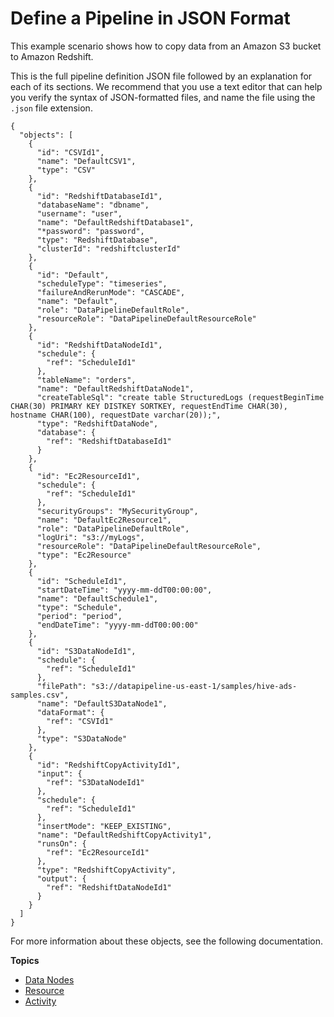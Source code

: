 # Define a Pipeline in JSON Format<a name="dp-copydata-redshift-define-pipeline-cli"></a>

This example scenario shows how to copy data from an Amazon S3 bucket to Amazon Redshift\.

This is the full pipeline definition JSON file followed by an explanation for each of its sections\. We recommend that you use a text editor that can help you verify the syntax of JSON\-formatted files, and name the file using the `.json` file extension\.

```
{
  "objects": [
    {
      "id": "CSVId1",
      "name": "DefaultCSV1",
      "type": "CSV"
    },
    {
      "id": "RedshiftDatabaseId1",
      "databaseName": "dbname",
      "username": "user",
      "name": "DefaultRedshiftDatabase1",
      "*password": "password",
      "type": "RedshiftDatabase",
      "clusterId": "redshiftclusterId"
    },
    {
      "id": "Default",
      "scheduleType": "timeseries",
      "failureAndRerunMode": "CASCADE",
      "name": "Default",
      "role": "DataPipelineDefaultRole",
      "resourceRole": "DataPipelineDefaultResourceRole"
    },
    {
      "id": "RedshiftDataNodeId1",
      "schedule": {
        "ref": "ScheduleId1"
      },
      "tableName": "orders",
      "name": "DefaultRedshiftDataNode1",
      "createTableSql": "create table StructuredLogs (requestBeginTime CHAR(30) PRIMARY KEY DISTKEY SORTKEY, requestEndTime CHAR(30), hostname CHAR(100), requestDate varchar(20));",
      "type": "RedshiftDataNode",
      "database": {
        "ref": "RedshiftDatabaseId1"
      }
    },
    {
      "id": "Ec2ResourceId1",
      "schedule": {
        "ref": "ScheduleId1"
      },
      "securityGroups": "MySecurityGroup",
      "name": "DefaultEc2Resource1",
      "role": "DataPipelineDefaultRole",
      "logUri": "s3://myLogs",
      "resourceRole": "DataPipelineDefaultResourceRole",
      "type": "Ec2Resource"
    },
    {
      "id": "ScheduleId1",
      "startDateTime": "yyyy-mm-ddT00:00:00",
      "name": "DefaultSchedule1",
      "type": "Schedule",
      "period": "period",
      "endDateTime": "yyyy-mm-ddT00:00:00"
    },
    {
      "id": "S3DataNodeId1",
      "schedule": {
        "ref": "ScheduleId1"
      },
      "filePath": "s3://datapipeline-us-east-1/samples/hive-ads-samples.csv",
      "name": "DefaultS3DataNode1",
      "dataFormat": {
        "ref": "CSVId1"
      },
      "type": "S3DataNode"
    },
    {
      "id": "RedshiftCopyActivityId1",
      "input": {
        "ref": "S3DataNodeId1"
      },
      "schedule": {
        "ref": "ScheduleId1"
      },
      "insertMode": "KEEP_EXISTING",
      "name": "DefaultRedshiftCopyActivity1",
      "runsOn": {
        "ref": "Ec2ResourceId1"
      },
      "type": "RedshiftCopyActivity",
      "output": {
        "ref": "RedshiftDataNodeId1"
      }
    }
  ]
}
```

For more information about these objects, see the following documentation\.

**Topics**
+ [Data Nodes](dp-copydata-redshift-node-cli.md)
+ [Resource](dp-copydata-redshift-resource-cli.md)
+ [Activity](dp-copydata-redshift-activity-cli.md)